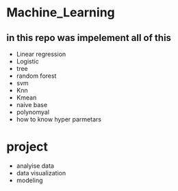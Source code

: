 # Machine_Learning
## in this repo was impelement all of this 
* Linear regression
* Logistic
* tree
* random forest
* svm
* Knn
* Kmean
* naive base
* polynomyal
* how to know hyper parmetars

# project 
* analyise data
* data visualization
* modeling
